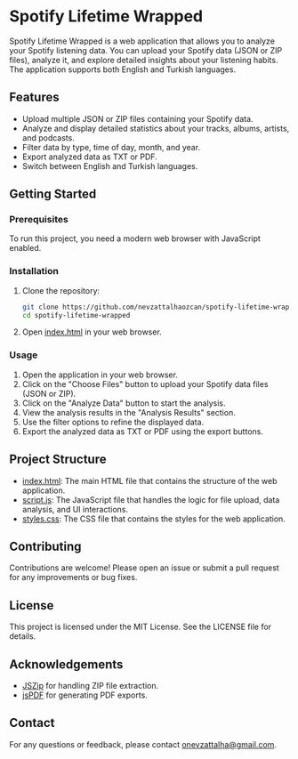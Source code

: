 # Spotify Lifetime Wrapped

Spotify Lifetime Wrapped is a web application that allows you to analyze your Spotify listening data. You can upload your Spotify data (JSON or ZIP files), analyze it, and explore detailed insights about your listening habits. The application supports both English and Turkish languages.

## Features

- Upload multiple JSON or ZIP files containing your Spotify data.
- Analyze and display detailed statistics about your tracks, albums, artists, and podcasts.
- Filter data by type, time of day, month, and year.
- Export analyzed data as TXT or PDF.
- Switch between English and Turkish languages.

## Getting Started

### Prerequisites

To run this project, you need a modern web browser with JavaScript enabled.

### Installation

1. Clone the repository:
    ```sh
    git clone https://github.com/nevzattalhaozcan/spotify-lifetime-wrapped.git
    cd spotify-lifetime-wrapped
    ```

2. Open [index.html](http://_vscodecontentref_/0) in your web browser.

### Usage

1. Open the application in your web browser.
2. Click on the "Choose Files" button to upload your Spotify data files (JSON or ZIP).
3. Click on the "Analyze Data" button to start the analysis.
4. View the analysis results in the "Analysis Results" section.
5. Use the filter options to refine the displayed data.
6. Export the analyzed data as TXT or PDF using the export buttons.

## Project Structure

- [index.html](http://_vscodecontentref_/1): The main HTML file that contains the structure of the web application.
- [script.js](http://_vscodecontentref_/2): The JavaScript file that handles the logic for file upload, data analysis, and UI interactions.
- [styles.css](http://_vscodecontentref_/3): The CSS file that contains the styles for the web application.

## Contributing

Contributions are welcome! Please open an issue or submit a pull request for any improvements or bug fixes.

## License

This project is licensed under the MIT License. See the LICENSE file for details.

## Acknowledgements

- [JSZip](https://stuk.github.io/jszip/) for handling ZIP file extraction.
- [jsPDF](https://github.com/parallax/jsPDF) for generating PDF exports.

## Contact

For any questions or feedback, please contact [onevzattalha@gmail.com](mailto:onevzattalha@gmail.com).

